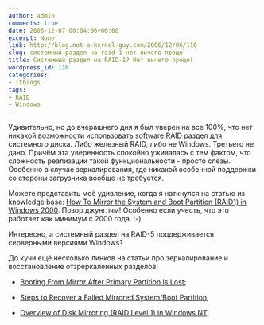 ```yaml
---
author: admin
comments: true
date: 2006-12-07 00:04:06+00:00
excerpt: None
link: http://blog.not-a-kernel-guy.com/2006/12/06/110
slug: системный-раздел-на-raid-1-нет-ничего-проще
title: Системный раздел на RAID-1? Нет ничего проще!
wordpress_id: 110
categories:
- itblogs
tags:
- RAID
- Windows
---
```


Удивительно, но до вчерашнего дня я был уверен на все 100%, что нет никакой возможности использовать software RAID раздел для системного диска. Либо железный RAID, либо не Windows. Третьего не дано. Причём эта уверенность спокойно уживалась с тем фактом, что сложность реализации такой функциональности - просто слёзы. Особенно в случае зеркалирования, где никакой особенной поддержки со стороны загрузчика вообще не требуется.

Можете представить моё удивление, когда я наткнулся на статью из knowledge base: [How To Mirror the System and Boot Partition (RAID1) in Windows 2000](http://support.microsoft.com/kb/302969/EN-US/). Позор джунглям! Особенно если учесть, что это работает как минимум с 2000 года. :-)

Интересно, а системный раздел на RAID-5 поддерживается серверными версиями Windows?

До кучи ещё несколько линков на статьи про зеркалирование и восстановление отзреркаленных разделов:




	
  * [Booting From Mirror After Primary Partition Is Lost](http://support.microsoft.com/kb/113977/EN-US/);

	
  * [Steps to Recover a Failed Mirrored System/Boot Partition](http://support.microsoft.com/kb/120227/EN-US/);

	
  * [Overview of Disk Mirroring (RAID Level 1) in Windows NT](http://support.microsoft.com/kb/114779/EN-US/).



